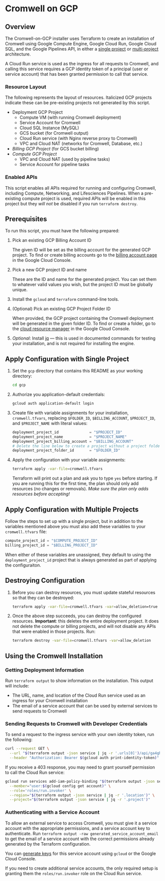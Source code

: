 # Cromwell on GCP

## Overview
The Cromwell-on-GCP installer uses Terraform to create an installation of Cromwell using Google Compute Engine,
Google Cloud Run, Google Cloud SQL, and the Google Pipelines API, in either a
[single project](https://docs.google.com/drawings/d/1tQjsM_d-yATFdmUlJ4X0Vk2xj9l9j95Kc6yO4T37vMo/edit) or
[multi-project](https://docs.google.com/drawings/d/1c2O3LqCgWtZWzsnpP8UOJGI7WFLN9YYd6WJWVNpf6tk/edit) architecture.

A Cloud Run service is used as the ingress for all requests to Cromwell, and calling this service requires a
GCP identity token of a principal (user or service account) that has been granted permission to call that service.

### Resource Layout
The following represents the layout of resources. Italicized GCP projects indicate these can be pre-existing
projects not generated by this script.

* Deployment GCP Project
    * Compute VM (with running Cromwell deployment)
    * Service Account for Cromwell
    * Cloud SQL Instance (MySQL)
    * GCS bucket (for Cromwell output)
    * Cloud Run service (with Nginx reverse proxy to Cromwell)
    * VPC and Cloud NAT (networks for Cromwell, Database, etc.)
* _Billing GCP Project_ (for GCS bucket billing)
* _Compute GCP Project_
    * VPC and Cloud NAT (used by pipeline tasks)
    * Service Account for pipeline tasks

### Enabled APIs
This script enables all APIs required for running and configuring Cromwell, including Compute, Networking,
and Lifesciences Pipelines. When a pre-existing compute project is used, required APIs will be enabled in this project
but they _will not_ be disabled if you run `terraform destroy`.

## Prerequisites
To run this script, you must have the following prepared:
1. Pick an existing GCP Billing Account ID

   The given ID will be set as the billing account for the generated GCP project. To find or create billing accounts
   go to the [billing account page](https://console.cloud.google.com/billing) in the Google Cloud Console.
2. Pick a new GCP project ID and name

   These are the ID and name for the generated project. You can set them to whatever valid values you wish, but the
   project ID must be globally unique.
3. Install the `gcloud` and `terraform` command-line tools.
4. (Optional) Pick an existing GCP Project Folder ID

   When provided, the GCP project containing the Cromwell deployment will be generated in the given folder ID. To find
   or create a folder, go to the [cloud resource manager](https://console.cloud.google.com/cloud-resource-manager)
   in the Google Cloud Console.
5. _Optional_: Install [jq](https://stedolan.github.io/jq/) &mdash; this is used in documented commands for testing
   your installation, and is not required for installing the engine.

## Apply Configuration with Single Project
1. Set the `gcp` directory that contains this README as your working directory:

    ```bash
    cd gcp
    ```
2. Authorize you application-default credentials:

    ```bash
    gcloud auth application-default login
    ```
3. Create file with variable assignments for your installation, `cromwell.tfvars`, replacing `$FOLDER_ID`,
   `$BILLING_ACCOUNT`, `$PROJECT_ID`, and `$PROJECT_NAME` with literal values:

    ```terraform
    deployment_project_id              = "$PROJECT_ID"
    deployment_project_name            = "$PROJECT_NAME"
    deployment_project_billing_account = "$BILLING_ACCOUNT"
    # Delete the line below to create a project without a project folder
    deployment_project_folder_id       = "$FOLDER_ID"
    ```
4. Apply the configuration with your variable assignments:

    ```bash
    terraform apply -var-file=cromwell.tfvars
    ```

   Terraform will print out a plan and ask you to type `yes` before starting. If you are running this for the first
   time, the plan should only add resources (no changes or removals). _Make sure the plan only adds resources
   before accepting!_

## Apply Configuration with Multiple Projects
Follow the steps to set up with a single project, but in addition to the variables mentioned above you must also
add these variables to your `cromwell.tfvars` file:

```terraform
compute_project_id = "$COMPUTE_PROJECT_ID"
billing_project_id = "$BILLING_PROJECT_ID"
```

When either of these variables are unassigned, they default to using the `deployment_project_id` project that is
always generated as part of applying the configuraiton.

## Destroying Configuration
1. Before you can destroy resources, you must update stateful resources so that they can be destroyed:

    ```bash
    terraform apply -var-file=cromwell.tfvars -var=allow_deletion=true
    ```
2. Once the above step succeeds, you can destroy the configured resources. **Important**: this deletes the entire
   deployment project. It does not delete the compute or billing projects, and will not disable any APIs that were enabled
   in those projects. Run:

    ```bash
    terraform destroy -var-file=cromwell.tfvars -var=allow_deletion
    ```

## Using the Cromwell Installation
### Getting Deployment Information
Run `terraform output` to show information on the installation. This output will include:
* The URL, name, and location of the Cloud Run service used as an ingress for your Cromwell installation
* The email of a service account that can be used by external services to send requests to Cromwell

### Sending Requests to Cromwell with Developer Credentials
To send a request to the ingress service with your own identity token, run the following:
```bash
curl --request GET \
  --url "$(terraform output -json service | jq -r '.urls[0]')/api/ga4gh/wes/v1/service-info" \
  --header "Authorization: Bearer $(gcloud auth print-identity-token)"
```

If you receive a 403 response, you may need to grant yourself permission to call the Cloud Run service:
```bash
gcloud run services add-iam-policy-binding "$(terraform output -json service | jq -r '.name')" \
  --member="user:$(gcloud config get account)" \
  --role='roles/run.invoker' \
  --region="$(terraform output -json service | jq -r '.location')" \
  --project="$(terraform output -json service | jq -r '.project')"
```

### Authenticating with a Service Account
To allow an external service to access Cromwell, you must give it a service account with the appropriate permissions,
and a service account key to authenticate. Run `terraform output -raw generated_service_account_email` to get the email
of a service account with the correct permissions already generated by the Terraform configuration.

You can [generate keys](https://cloud.google.com/iam/docs/keys-create-delete#creating) for this service account using
`gcloud` or the Google Cloud Console.

If you need to create additional service accounts, the only required setup is granting them the `roles/run.invoker`
role on the Cloud Run service.
